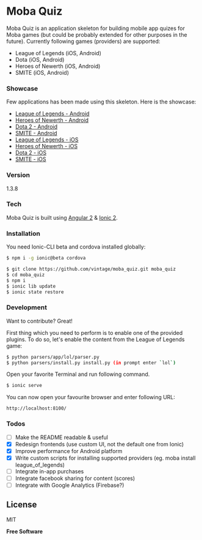 # Moba Quiz

Moba Quiz is an application skeleton for building mobile app quizes for Moba games (but could be probably extended for other purposes in the future). Currently following games (providers) are supported:

  - League of Legends (iOS, Android)
  - Dota (iOS, Android)
  - Heroes of Newerth (iOS, Android)
  - SMITE (iOS, Android)


### Showcase

Few applications has been made using this skeleton. Here is the showcase:

 - [League of Legends - Android](https://play.google.com/store/apps/details?id=com.puppybox.quizlol)
 - [Heroes of Newerth - Android](https://play.google.com/store/apps/details?id=com.puppybox.quizhon)
 - [Dota 2 - Android](https://play.google.com/store/apps/details?id=com.puppybox.quizdota)
 - [SMITE - Android](https://play.google.com/store/apps/details?id=com.puppybox.quizsmite)
 - [League of Legends - iOS](https://itunes.apple.com/us/app/quiz-for-league-legends-ultimate/id1107274781?mt=8)
 - [Heroes of Newerth - iOS](https://itunes.apple.com/us/app/quiz-for-heroes-newerth-ultimate/id1109019404?mt=8)
 - [Dota 2 - iOS](https://itunes.apple.com/us/app/quiz-for-dota-2-ultimate/id1109010695)
 - [SMITE - iOS](https://itunes.apple.com/us/app/quiz-for-smite-ultimate/id1121065896?mt=8)

### Version
1.3.8

### Tech

Moba Quiz is built using [Angular 2] & [Ionic 2].

### Installation

You need Ionic-CLI beta and cordova installed globally:

```sh
$ npm i -g ionic@beta cordova
```

```sh
$ git clone https://github.com/vintage/moba_quiz.git moba_quiz
$ cd moba_quiz
$ npm i
$ ionic lib update
$ ionic state restore
```

### Development

Want to contribute? Great!

First thing which you need to perform is to enable one of the provided plugins. To do so, let's enable the content from the League of Legends game:

```sh
$ python parsers/app/lol/parser.py
$ python parsers/install.py install.py (in prompt enter `lol`)
```

Open your favorite Terminal and run following command.

```sh
$ ionic serve
```

You can now open your favourite browser and enter following URL:

```
http://localhost:8100/
```

### Todos

 - [ ] Make the README readable & useful
 - [x] Redesign frontends (use custom UI, not the default one from Ionic)
 - [x] Improve performance for Android platform
 - [x] Write custom scripts for installing supported providers (eg. moba install league_of_legends)
 - [ ] Integrate in-app purchases
 - [ ] Integrate facebook sharing for content (scores)
 - [ ] Integrate with Google Analytics (Firebase?)

License
----

MIT


**Free Software**

   [Angular 2]: <http://angular.io>
   [Ionic 2]: <http://ionicframework.com/docs/v2/>

